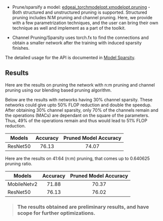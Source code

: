 
- Prune/sparsify a model: [edgeai_torchmodelopt.xmodelopt.pruning](./pruning/v2) - Both structured and unstructured pruning is supported. Structured pruning includes N:M pruning and channel pruning. Here, we provide with a few parametrization techniques, and the user can bring their own technique as well and implement as a part of the toolkit.<br>

- Channel Pruning/Sparsity uses torch.fx to find the connections and obtain a smaller network after the training with induced sparsity finishes. 

The detailed usage for the API is documented in [Model Sparsity](./v2/README.md).

## Results

Here are the results on pruning the network with n:m pruning and channel pruning using our blending based pruning algorithm.

Below are the results with networks having 30% channel sparsity. These networks could give upto 50% FLOP reduction and double the speedup.
After obtaining 30% channel sparsity, only 70% of the channels remain and the operations (MACs) are dependant on the square of the parameters. Thus, 49% of the operations remain and thus would lead to 51% FLOP reduction.

| Models        |  Accuracy          | Pruned Model Accuracy   |
| ------------- |:-------------:    | :-----:                |
| ResNet50     | 76.13         |   74.07              |

Here are the results on 41:64 (n:m) pruning, that comes up to 0.640625 pruning ratio.

| Models        |  Accuracy          | Pruned Model Accuracy   |
| ------------- |:-------------:    | :-----:                |
| MobileNetv2  | 71.88 | 70.37           |
| ResNet50     | 76.13         |   76.02               |


> <h3> The results obtained are preliminary results, and have scope for further optimizations. </h3>
